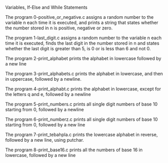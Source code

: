 Variables, If-Else and While Statements

The program 0-positive_or_negative.c assigns a random number to the variable n each time it is executed, and prints a string that states whether the number stored in n is positive, negative or zero.

The program 1-last_digit.c assigns a random number to the variable n each time it is executed, finds the last digit in the number stored in n and states whether the last digit is greater than 5, is 0 or is less than 6 and not 0.

The program 2-print_alphabet prints the alphabet in lowercase followed by a new line

The program 3-print_alphabets.c prints the alphabet in lowercase, and then in uppercase, followed by a newline.

The program 4-print_alphabt.c prints the alphabet in lowercase, except for the letters q and e, followed by a newline

The program 5-print_numbers.c prints all single digit numbers of base 10 starting from 0, followed by a newline

The program 6-print_numberz.c prints all single digit numbers of base 10 starting from 0, followed by a new line

The program 7-print_tebahpla.c prints the lowercase alphabet in reverse, followed by a new line, using putchar.

The program 8-print_base16.c prints all the numbers of base 16 in lowercase, followed by a new line
